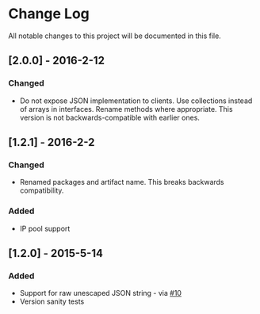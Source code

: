 # Change Log
All notable changes to this project will be documented in this file.

## [2.0.0] - 2016-2-12
### Changed
- Do not expose JSON implementation to clients. Use collections instead of
arrays in interfaces. Rename methods where appropriate. This version is not
backwards-compatible with earlier ones.

## [1.2.1] - 2016-2-2
### Changed
- Renamed packages and artifact name. This breaks backwards compatibility.

### Added
- IP pool support

## [1.2.0] - 2015-5-14
### Added
- Support for raw unescaped JSON string - via [#10](https://github.com/sendgrid/smtpapi-java/pull/10)
- Version sanity tests
